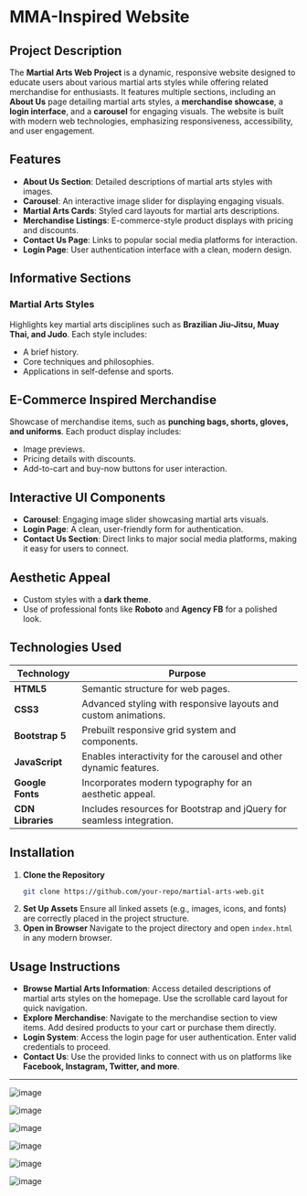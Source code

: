 # MMA-Inspired Website

## Project Description

The **Martial Arts Web Project** is a dynamic, responsive website designed to educate users about various martial arts styles while offering related merchandise for enthusiasts. It features multiple sections, including an **About Us** page detailing martial arts styles, a **merchandise showcase**, a **login interface**, and a **carousel** for engaging visuals. The website is built with modern web technologies, emphasizing responsiveness, accessibility, and user engagement.

## Features

- **About Us Section**: Detailed descriptions of martial arts styles with images.
- **Carousel**: An interactive image slider for displaying engaging visuals.
- **Martial Arts Cards**: Styled card layouts for martial arts descriptions.
- **Merchandise Listings**: E-commerce-style product displays with pricing and discounts.
- **Contact Us Page**: Links to popular social media platforms for interaction.
- **Login Page**: User authentication interface with a clean, modern design.

## Informative Sections

### Martial Arts Styles
Highlights key martial arts disciplines such as **Brazilian Jiu-Jitsu, Muay Thai, and Judo**. Each style includes:
- A brief history.
- Core techniques and philosophies.
- Applications in self-defense and sports.

## E-Commerce Inspired Merchandise
Showcase of merchandise items, such as **punching bags, shorts, gloves, and uniforms**. Each product display includes:
- Image previews.
- Pricing details with discounts.
- Add-to-cart and buy-now buttons for user interaction.

## Interactive UI Components
- **Carousel**: Engaging image slider showcasing martial arts visuals.
- **Login Page**: A clean, user-friendly form for authentication.
- **Contact Us Section**: Direct links to major social media platforms, making it easy for users to connect.

## Aesthetic Appeal
- Custom styles with a **dark theme**.
- Use of professional fonts like **Roboto** and **Agency FB** for a polished look.

## Technologies Used

| Technology      | Purpose |
|---------------|---------|
| **HTML5**     | Semantic structure for web pages. |
| **CSS3**      | Advanced styling with responsive layouts and custom animations. |
| **Bootstrap 5** | Prebuilt responsive grid system and components. |
| **JavaScript** | Enables interactivity for the carousel and other dynamic features. |
| **Google Fonts** | Incorporates modern typography for an aesthetic appeal. |
| **CDN Libraries** | Includes resources for Bootstrap and jQuery for seamless integration. |

## Installation

1. **Clone the Repository**
   ```bash
   git clone https://github.com/your-repo/martial-arts-web.git
   ```
2. **Set Up Assets**
   Ensure all linked assets (e.g., images, icons, and fonts) are correctly placed in the project structure.
3. **Open in Browser**
   Navigate to the project directory and open `index.html` in any modern browser.

## Usage Instructions

- **Browse Martial Arts Information**: Access detailed descriptions of martial arts styles on the homepage. Use the scrollable card layout for quick navigation.
- **Explore Merchandise**: Navigate to the merchandise section to view items. Add desired products to your cart or purchase them directly.
- **Login System**: Access the login page for user authentication. Enter valid credentials to proceed.
- **Contact Us**: Use the provided links to connect with us on platforms like **Facebook, Instagram, Twitter, and more**.

---

![image](https://github.com/user-attachments/assets/11cef6a2-c98c-4b31-90f1-d64c2844fdc5)

![image](https://github.com/user-attachments/assets/ef672383-70e9-4582-889d-4ed88a0fbfcc)

![image](https://github.com/user-attachments/assets/1061fbd0-a819-4d20-a406-39144a8f78c6)

![image](https://github.com/user-attachments/assets/4a9a7c00-e800-47a6-93b5-8d736974a055)

![image](https://github.com/user-attachments/assets/2bf52cd5-6afe-4f7e-8a1e-07819737b826)

![image](https://github.com/user-attachments/assets/20d94886-d24a-4cf8-802c-d5c76398a2be)
